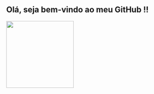 ## Olá, seja bem-vindo ao meu GitHub !!

<div align="left">
  <a href="https://github.com/alexandremelomartins">
  <img height="180em" src="https://github-readme-stats.vercel.app/api/top-langs/?username=alexandremelomartins&layout=compact&langs_count=7&theme=white"/>
</div>
